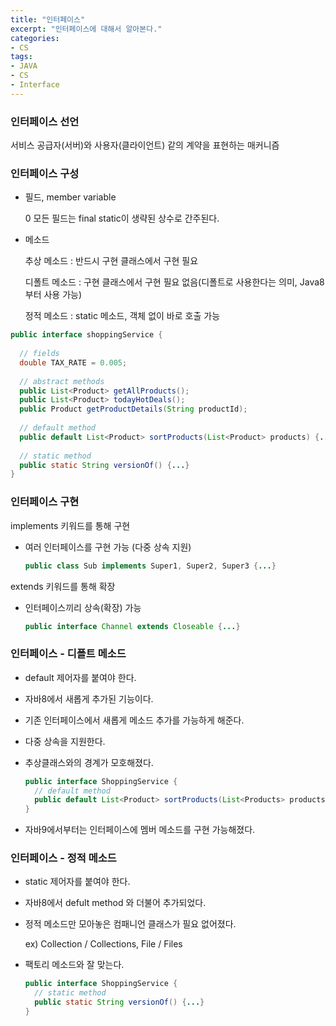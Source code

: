 ```yaml
---
title: "인터페이스"
excerpt: "인터페이스에 대해서 알아본다."
categories:
- CS
tags:
- JAVA
- CS
- Interface
---
```




### 인터페이스 선언

서비스 공급자(서버)와 사용자(클라이언트) 같의 계약을 표현하는 매커니즘



### 인터페이스 구성

- 필드, member variable	

  0 모든 필드는 final static이 생략된 상수로 간주된다.

- 메소드

  추상 메소드 : 반드시 구현 클래스에서 구현 필요

  디폴트 메소드 : 구현 클래스에서 구현 필요 없음(디폴트로 사용한다는 의미, Java8부터 사용 가능)

  정적 메소드 : static 메소드, 객체 없이 바로 호출 가능

```java
public interface shoppingService {
  
  // fields
  double TAX_RATE = 0.005;
  
  // abstract methods
  public List<Product> getAllProducts();
  public List<Product> todayHotDeals();
  public Product getProductDetails(String productId);
  
  // default method
  public default List<Product> sortProducts(List<Product> products) {...}
  
  // static method
  public static String versionOf() {...}
}
```



### 인터페이스 구현

implements 키워드를 통해 구현

- 여러 인터페이스를 구현 가능 (다중 상속 지원)

  ```java
  public class Sub implements Super1, Super2, Super3 {...}
  ```



extends 키워드를 통해 확장

- 인터페이스끼리 상속(확장) 가능

  ```java
  public interface Channel extends Closeable {...}
  ```



### 인터페이스 - 디폴트 메소드

- default 제어자를 붙여야 한다.

- 자바8에서 새롭게 추가된 기능이다.

- 기존 인터페이스에서 새롭게 메소드 추가를 가능하게 해준다.

- 다중 상속을 지원한다.

- 추상클래스와의 경계가 모호해졌다.

  ```java
  public interface ShoppingService {
    // default method
    public default List<Product> sortProducts(List<Products> products) {...}
  }
  ```

- 자바9에서부터는 인터페이스에 멤버 메소드를 구현 가능해졌다.



### 인터페이스 - 정적 메소드

- static 제어자를 붙여야 한다.

- 자바8에서 defult method 와 더불어 추가되었다.

- 정적 메소드만 모아놓은 컴패니언 클래스가 필요 없어졌다.

  ex) Collection / Collections, File / Files

- 팩토리 메소드와 잘 맞는다.

  ```java
  public interface ShoppingService {
    // static method
    public static String versionOf() {...}
  }
  ```

  